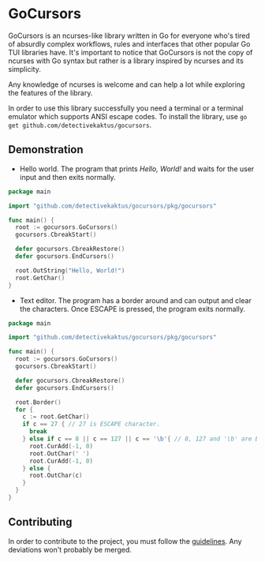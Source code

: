 # GoCursors
GoCursors is an ncurses-like library written in Go for everyone who's tired of absurdly complex workflows, rules and interfaces that other popular Go TUI libraries have. It's important to notice that GoCursors is not the copy of ncurses with Go syntax but rather is a library inspired by ncurses and its simplicity.

Any knowledge of ncurses is welcome and can help a lot while exploring the features of the library.

In order to use this library successfully you need a terminal or a terminal emulator which supports ANSI escape codes. To install the library, use `go get github.com/detectivekaktus/gocursors`.

## Demonstration
- Hello world. The program that prints *Hello, World!* and waits for the user input and then exits normally.
```go
package main

import "github.com/detectivekaktus/gocursors/pkg/gocursors"

func main() {
  root := gocursors.GoCursors()
  gocursors.CbreakStart()

  defer gocursors.CbreakRestore()
  defer gocursors.EndCursors()

  root.OutString("Hello, World!")
  root.GetChar()
}
```

- Text editor. The program has a border around and can output and clear the characters. Once ESCAPE is pressed, the program exits normally.
```go
package main

import "github.com/detectivekaktus/gocursors/pkg/gocursors"

func main() {
  root := gocursors.GoCursors()
  gocursors.CbreakStart()

  defer gocursors.CbreakRestore()
  defer gocursors.EndCursors()

  root.Border()
  for {
    c := root.GetChar()
    if c == 27 { // 27 is ESCAPE character.
      break
    } else if c == 8 || c == 127 || c == '\b'{ // 8, 127 and '\b' are BACKSPACE characters.
      root.CurAdd(-1, 0)
      root.OutChar(' ')
      root.CurAdd(-1, 0)
    } else {
      root.OutChar(c)
    }
  }
}
```

## Contributing
In order to contribute to the project, you must follow the [guidelines](https://github.com/detectivekaktus/GoCursors/blob/main/CONTRIBUTING.md). Any deviations won't probably be merged.
